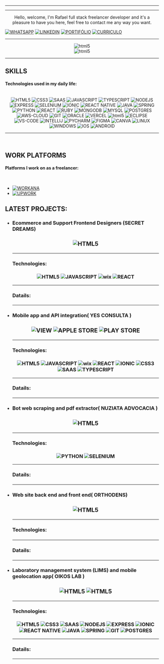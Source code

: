 ------------


------------
  
<p align="center">
    Hello, welcome, I'm Rafael full stack freelancer developer and it's a pleasure to have you here, feel free to contact me any way you want. 
</p>


[![WHATSAPP](https://img.shields.io/badge/WhatsApp-25D366?style=for-the-badge&logo=whatsapp&logoColor=white)]()
[![LINKEDIN](https://img.shields.io/badge/LinkedIn-0077B5?style=for-the-badge&logo=linkedin&logoColor=white)](https://www.linkedin.com/in/rafaeldeveloperfullstack/)
[![PORTIFÓLIO](https://img.shields.io/badge/website-000000?style=for-the-badge)]()
[![CURRICULO](https://img.shields.io/badge/Curricle-orange?style=for-the-badge&logo=codecademy&logoColor=30337)]()


------------

<div style="text-align:center">
<img aling="center" alt="html5" src=https://github-readme-stats.vercel.app/api?username=RafaelMarquesFull&show_icons=true&theme=merko>
<br>
<img aling="center" alt="html5" src=https://github-readme-stats.vercel.app/api/top-langs/?username=RafaelMarquesFull&theme=merko>
</div>

------------
##  SKILLS
 #### Technologies used in my daily life:
<div style="display: inline_block"><br>
    <div style="text-align:center":>
        <img aling="center" alt="HTML5" src="https://img.shields.io/badge/HTML5-E34F26?style=for-the-badge&logo=html5&logoColor=white">
        <img aling="center" alt="CSS3" src="https://img.shields.io/badge/CSS3-1572B6?style=for-the-badge&logo=css3&logoColor=white">
        <img aling="center" alt="SAAS" src="https://img.shields.io/badge/Sass-CC6699?style=for-the-badge&logo=sass&logoColor=white">
        <img aling="center" alt="JAVASCRIPT" src="https://img.shields.io/badge/JavaScript-323330?style=for-the-badge&logo=javascript&logoColor=F7DF1E">
        <img aling="center" alt="TYPESCRIPT" src="https://img.shields.io/badge/TypeScript-007ACC?style=for-the-badge&logo=typescript&logoColor=white">
        <img aling="center" alt="NODEJS" src="https://img.shields.io/badge/Node.js-43853D?style=for-the-badge&logo=node.js&logoColor=white">
        <img aling="center" alt="EXPRESS" src="https://img.shields.io/badge/Express.js-404D59?style=for-the-badge">
        <img aling="center" alt="SELENIUM" src="https://img.shields.io/badge/SELENIUM-32CD32?style=for-the-badge">
        <img aling="center" alt="IONIC" src="https://img.shields.io/badge/Ionic-3880FF?style=for-the-badge&logo=ionic&logoColor=white">
        <img aling="center" alt="REACT NATIVE" SRC="https://img.shields.io/badge/React_Native-20232A?style=for-the-badge&logo=react&logoColor=61DAFB">
        <img aling="center" alt="JAVA" src="https://img.shields.io/badge/Java-ED8B00?style=for-the-badge&logo=openjdk&logoColor=white">
        <img aling="center" alt="SPRING" src="https://img.shields.io/badge/Spring-6DB33F?style=for-the-badge&logo=spring&logoColor=white">
        <img aling="center" alt="PYTHON" src="https://img.shields.io/badge/Python-14354C?style=for-the-badge&logo=python&logoColor=white">
        <img aling="center" alt="REACT" src="https://img.shields.io/badge/React-20232A?style=for-the-badge&logo=react&logoColor=61DAFB">
        <img aling="center" alt="RUBY" src="https://img.shields.io/badge/Ruby_on_Rails-CC0000?style=for-the-badge&logo=ruby-on-rails&logoColor=white">
        <img aling="center" alt="MONGODB" src="https://img.shields.io/badge/MongoDB-4EA94B?style=for-the-badge&logo=mongodb&logoColor=white">
        <img aling="center" alt="MYSQL" src="https://img.shields.io/badge/MySQL-005C84?style=for-the-badge&logo=mysql&logoColor=white">
        <img aling="center" alt="POSTGRES" src="https://img.shields.io/badge/PostgreSQL-316192?style=for-the-badge&logo=postgresql&logoColor=white">
        <img aling="center" alt="AWS-CLOUD" src="https://img.shields.io/badge/Amazon_AWS-FF9900?style=for-the-badge&logo=amazonaws&logoColor=white">
        <img aling="center" alt="GIT" src="https://img.shields.io/badge/GIT-E44C30?style=for-the-badge&logo=git&logoColor=white">
        <img aling="center" alt="ORACLE" src="https://img.shields.io/badge/Oracle-F80000?style=for-the-badge&logo=Oracle&logoColor=white">
        <img aling="center" alt="VERCEL" src="https://img.shields.io/badge/Vercel-000000?style=for-the-badge&logo=vercel&logoColor=white">
        <img aling="center" alt="html5" src="https://img.shields.io/badge/Tailwind_CSS-38B2AC?style=for-the-badge&logo=tailwind-css&logoColor=white">
        <img aling="center" alt="ECLIPSE" src="https://img.shields.io/badge/Eclipse-2C2255?style=for-the-badge&logo=eclipse&logoColor=white">
        <img aling="center" alt="VS-CODE" src="https://img.shields.io/badge/Visual_Studio_Code-0078D4?style=for-the-badge&logo=visual%20studio%20code&logoColor=white">
        <img aling="center" alt="INTELLIJ" src="https://img.shields.io/badge/IntelliJ_IDEA-000000.svg?style=for-the-badge&logo=intellij-idea&logoColor=white">
        <img aling="center" alt="PYCHARM" src="https://img.shields.io/badge/PyCharm-000000.svg?&style=for-the-badge&logo=PyCharm&logoColor=white">
        <img aling="center" alt="FIGMA" src="https://img.shields.io/badge/Figma-F24E1E?style=for-the-badge&logo=figma&logoColor=white">
        <img aling="center" alt="CANVA" src="https://img.shields.io/badge/Canva-%2300C4CC.svg?&style=for-the-badge&logo=Canva&logoColor=white">
        <img aling="center" alt="LINUX" src="https://img.shields.io/badge/Ubuntu-E95420?style=for-the-badge&logo=ubuntu&logoColor=white">
        <img aling="center" alt="WINDOWS" src="https://img.shields.io/badge/Windows-0078D6?style=for-the-badge&logo=windows&logoColor=white">
        <img aling="center" alt="IOS" src="https://img.shields.io/badge/iOS-000000?style=for-the-badge&logo=ios&logoColor=white">
        <img aling="center" alt="ANDROID" src="https://img.shields.io/badge/Android-3DDC84?style=for-the-badge&logo=android&logoColor=white">
    </div>
</div>

-------
<br>


## WORK PLATFORMS
#### Platforms I work on as a freelancer:
<br>

- [![WORKANA](https://img.shields.io/badge/WORKANA-120a8f?style=for-the-badge)](https://www.workana.com/freelancer/266095c7f11995f82632c8b71f7ff068)
- [![UPWORK](https://img.shields.io/badge/UpWork-6FDA44?style=for-the-badge&logo=Upwork&logoColor=white)]()

## LATEST PROJECTS:

<ul>
    <li>
        <h3><strong> Ecommerce and Support Frontend Designers (SECRET DREAMS)<h3>
        <div style="text-align:center":> 
            <img aling="center"  alt="HTML5" src="https://img.shields.io/badge/View-32CD32?style=for-the-badge"> 
        </div>
        <hr>
        <h4> Technologies:<h4>
            <div style="text-align:center":>
                <img aling="center" alt="HTML5" src="https://img.shields.io/badge/HTML5-E34F26?style=for-the-badge&logo=html5&logoColor=white">
                <img aling="center" alt="JAVASCRIPT" src="https://img.shields.io/badge/JavaScript-323330?style=for-the-badge&logo=javascript&logoColor=F7DF1E">
                <img aling="center" alt="wix" src="https://img.shields.io/badge/Wix-000?style=for-the-badge&logo=wix&logoColor=whiteE">
                <img aling="center" alt="REACT" src="https://img.shields.io/badge/React-20232A?style=for-the-badge&logo=react&logoColor=61DAFB">
        </div>
        <hr>
        <h4>Datails:</h4>
        <div style="text-align:center":>
        </div>
        <hr>
    </li>
    <li>
        <h3><strong>Mobile app and API integration( YES CONSULTA ) <h3>
        <div style="text-align:center":> 
            <img aling="center" alt="VIEW" src="https://img.shields.io/badge/View-32CD32?style=for-the-badge">
            <img aling="center" alt="APPLE STORE" src="https://img.shields.io/badge/App_Store-0D96F6?style=for-the-badge&logo=app-store&logoColor=white">
            <img aling="center" alt="PLAY STORE" src="https://img.shields.io/badge/Google_Play-414141?style=for-the-badge&logo=google-play&logoColor=white"> 
        </div>
            <hr>
            <h4> Technologies:<h4>
                <div style="text-align:center":>
                    <img aling="center" alt="HTML5" src="https://img.shields.io/badge/HTML5-E34F26?style=for-the-badge&logo=html5&logoColor=white">
                    <img aling="center" alt="JAVASCRIPT" src="https://img.shields.io/badge/JavaScript-323330?style=for-the-badge&logo=javascript&logoColor=F7DF1E">
                    <img aling="center" alt="wix" src="https://img.shields.io/badge/Wix-000?style=for-the-badge&logo=wix&logoColor=whiteE">
                    <img aling="center" alt="REACT" src="https://img.shields.io/badge/React-20232A?style=for-the-badge&logo=react&logoColor=61DAFB">
                    <img aling="center" alt="IONIC" src="https://img.shields.io/badge/Ionic-3880FF?style=for-the-badge&logo=ionic&logoColor=white">
                    <img aling="center" alt="CSS3" src="https://img.shields.io/badge/CSS3-1572B6?style=for-the-badge&logo=css3&logoColor=white">
                    <img aling="center" alt="SAAS" src="https://img.shields.io/badge/Sass-CC6699?style=for-the-badge&logo=sass&logoColor=white">
                    <img aling="center" alt="TYPESCRIPT" src="https://img.shields.io/badge/TypeScript-007ACC?style=for-the-badge&logo=typescript&logoColor=white">
            </div>
            <hr>
            <h4>Datails:</h4>
            <div style="text-align:center":>
            </div>
            <hr>
        </li>
        <li>
             <h3><strong>Bot web scraping and pdf extractor( NUZIATA ADVOCACIA ) <h3>
            <div style="text-align:center":> 
                <img aling="center" alt="HTML5" src="https://img.shields.io/badge/View-32CD32?style=for-the-badge"> 
            </div>
            <hr>
            <h4> Technologies:<h4>
                <div style="text-align:center":>
                <img aling="center" alt="PYTHON" src="https://img.shields.io/badge/Python-14354C?style=for-the-badge&logo=python&logoColor=white">
                <img aling="center" alt="SELENIUM" src="https://img.shields.io/badge/SELENIUM-32CD32?style=for-the-badge">
            </div>
            <hr>
            <h4>Datails:</h4>
            <div style="text-align:center":>
            </div>
            <hr>
        </li>
        <li>
             <h3><strong> Web site back end and front end( ORTHODENS) <h3>
            <div style="text-align:center":> 
                <img aling="center" alt="HTML5" src="https://img.shields.io/badge/View-32CD32?style=for-the-badge"> 
            </div>
            <hr>
            <h4> Technologies:<h4>
            <div style="text-align:center":>
            </div>
            <hr>
            <h4>Datails:</h4>
            <div style="text-align:center":>
            </div>
            <hr>
        </li>
        <li>
            <h3><strong>Laboratory management system (LIMS) and mobile geolocation app( OIKOS LAB ) <h3>
            <div style="text-align:center":> 
                <img aling="center" alt="HTML5" src="https://img.shields.io/badge/View-32CD32?style=for-the-badge"> 
                <img aling="center" alt="HTML5" src="https://img.shields.io/badge/Google_Play-414141?style=for-the-badge&logo=google-play&logoColor=white">
            </div>
            <hr>
            <h4> Technologies:<h4>
            <div style="text-align:center":>
                <img aling="center" alt="HTML5" src="https://img.shields.io/badge/HTML5-E34F26?style=for-the-badge&logo=html5&logoColor=white">
                <img aling="center" alt="CSS3" src="https://img.shields.io/badge/CSS3-1572B6?style=for-the-badge&logo=css3&logoColor=white">
                <img aling="center" alt="SAAS" src="https://img.shields.io/badge/Sass-CC6699?style=for-the-badge&logo=sass&logoColor=white">
                <img aling="center" alt="NODEJS" src="https://img.shields.io/badge/Node.js-43853D?style=for-the-badge&logo=node.js&logoColor=white">
                <img aling="center" alt="EXPRESS" src="https://img.shields.io/badge/Express.js-404D59?style=for-the-badge">
                <img aling="center" alt="IONIC" src="https://img.shields.io/badge/Ionic-3880FF?style=for-the-badge&logo=ionic&logoColor=white">
                <img aling="center" alt="REACT NATIVE" SRC="https://img.shields.io/badge/React_Native-20232A?style=for-the-badge&logo=react&logoColor=61DAFB">
                <img aling="center" alt="JAVA" src="https://img.shields.io/badge/Java-ED8B00?style=for-the-badge&logo=openjdk&logoColor=white">
                <img aling="center" alt="SPRING" src="https://img.shields.io/badge/Spring-6DB33F?style=for-the-badge&logo=spring&logoColor=white">
                <img aling="center" alt="GIT" src="https://img.shields.io/badge/GIT-E44C30?style=for-the-badge&logo=git&logoColor=white">
                <img aling="center" alt="POSTGRES" src="https://img.shields.io/badge/PostgreSQL-316192?style=for-the-badge&logo=postgresql&logoColor=white">
            </div>
            <hr>
            <h4>Datails:</h4>
            <div style="text-align:center":>
            </div>
            <hr>
        </li>


